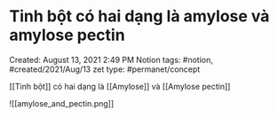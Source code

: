 ---
---

# Tinh bột có hai dạng là amylose và amylose pectin

Created: August 13, 2021 2:49 PM
Notion tags: #notion, #created/2021/Aug/13
zet type: #permanet/concept

[[Tinh bột]]  có hai dạng là [[Amylose]] và [[Amylose pectin]] 

![[amylose_and_pectin.png]]